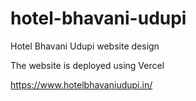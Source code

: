 # hotel-bhavani-udupi
Hotel Bhavani Udupi website design

The website is deployed using Vercel

https://www.hotelbhavaniudupi.in/

